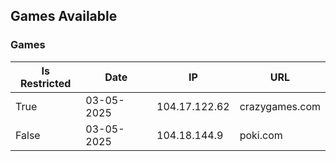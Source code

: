 ## Games Available

### Games
Is Restricted|Date|IP|URL
-|-|-|-
True | 03-05-2025 | 104.17.122.62 | crazygames.com
False | 03-05-2025 | 104.18.144.9 | poki.com
